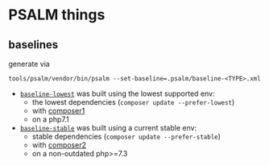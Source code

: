 # PSALM things

## baselines

generate via 
```
tools/psalm/vendor/bin/psalm --set-baseline=.psalm/baseline-<TYPE>.xml
```

* [`baseline-lowest`](baseline-lowest.xml) was built using the lowest supported env:
  - the lowest dependencies (`composer update --prefer-lowest`)
  - with [composer1](https://getcomposer.org/composer-1.phar)
  - on a php7.1
* [`baseline-stable`](baseline-stable.xml) was built using a current stable env:
  - stable dependencies (`composer update --prefer-stable`)
  - with [composer2](https://getcomposer.org/composer-2.phar)
  - on a non-outdated php>=7.3
